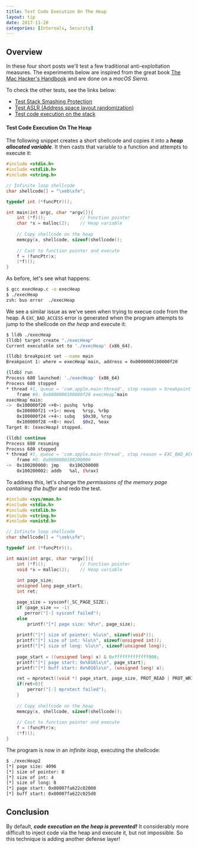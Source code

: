 ```yaml
---
title: Test Code Execution On The Heap
layout: tip
date: 2017-11-28
categories: [Internals, Security]
---
```


## Overview

In these four short posts we'll test a few traditional anti-exploitation measures. The experiments below are inspired from the great book [The Mac Hacker's Handbook](https://www.amazon.co.uk/Mac-Hackers-Handbook-Charlie-Miller/dp/0470395362) and are done on a _macOS Sierra_.

To check the other tests, see the links below:
* [Test Stack Smashing Protection](http://craftware.xyz/tips/Stack-police.html)
* [Test ASLR (Address space layout randomization)](http://craftware.xyz/tips/Test-ASLR.html)
* [Test code execution on the stack](http://craftware.xyz/tips/Stack-exec.html)

#### Test Code Execution On The Heap

The following snippet creates a short shellcode and copies it into a _**heap allocated variable**_. It then casts that variable to a function and attempts to execute it:

```c
#include <stdio.h>
#include <stdlib.h>
#include <string.h>

// Infinite loop shellcode
char shellcode[] = "\xeb\xfe";

typedef int (*funcPtr)();

int main(int argc, char *argv[]){
    int (*f)();             // Function pointer
    char *x = malloc(2);    // Heap variable
   
    // Copy shellcode on the heap
    memcpy(x, shellcode, sizeof(shellcode));
    
    // Cast to function pointer and execute
    f = (funcPtr)x;
    (*f)();
}
```

As before, let's see what happens:
```bash
$ gcc execHeap.c -o execHeap
$ ./execHeap
zsh: bus error  ./execHeap
```

We see a similar issue as we've seen when trying to execue code from the heap. A ```EXC_BAD_ACCESS``` error is generated when the program attempts to jump to the shellcode _on the heap_ and execute it:

```bash
$ lldb ./execHeap
(lldb) target create "./execHeap"
Current executable set to './execHeap' (x86_64).

(lldb) breakpoint set --name main
Breakpoint 1: where = execHeap`main, address = 0x0000000100000f20

(lldb) run
Process 680 launched: './execHeap' (x86_64)
Process 680 stopped
* thread #1, queue = 'com.apple.main-thread', stop reason = breakpoint 1.1
    frame #0: 0x0000000100000f20 execHeap`main
execHeap`main:
->  0x100000f20 <+0>: pushq  %rbp
    0x100000f21 <+1>: movq   %rsp, %rbp
    0x100000f24 <+4>: subq   $0x30, %rsp
    0x100000f28 <+8>: movl   $0x2, %eax
Target 0: (execHeap) stopped.

(lldb) continue
Process 680 resuming
Process 680 stopped
* thread #1, queue = 'com.apple.main-thread', stop reason = EXC_BAD_ACCESS (code=2, address=0x100200000)
    frame #0: 0x0000000100200000
->  0x100200000: jmp    0x100200000
    0x100200002: addb   %al, (%rax)
```

To address this, let's change the _permissions of the memory page containing the buffer_ and redo the test. 

```c
#include <sys/mman.h>
#include <stdio.h>
#include <stdlib.h>
#include <string.h>
#include <unistd.h>

// Infinite loop shellcode
char shellcode[] = "\xeb\xfe";

typedef int (*funcPtr)();

int main(int argc, char *argv[]){
    int (*f)();             // Function pointer
    void *x = malloc(2);    // Heap variable
    
    int page_size;
    unsigned long page_start; 
    int ret;

    page_size = sysconf(_SC_PAGE_SIZE);    
    if (page_size == -1)
       perror("[-] sysconf failed");
    else
        printf("[*] page size: %d\n", page_size);
   
    printf("[*] size of pointer: %lu\n", sizeof(void*));
    printf("[*] size of int: %lu\n", sizeof(unsigned int));
    printf("[*] size of long: %lu\n", sizeof(unsigned long));
 
    page_start = ((unsigned long) x) & 0xfffffffffffff000;
    printf("[*] page start: 0x%016lx\n", page_start);
    printf("[*] buff start: 0x%016lx\n", (unsigned long) x);

    ret = mprotect((void *) page_start, page_size, PROT_READ | PROT_WRITE | PROT_EXEC);
    if(ret<0){ 
        perror("[-] mprotect failed"); 
    }
    
    // Copy shellcode on the heap
    memcpy(x, shellcode, sizeof(shellcode));
    
    // Cast to function pointer and execute
    f = (funcPtr)x;
    (*f)();
}
```

The program is now in an _infinite loop_, executing the shellcode:

```bash
$ ./execHeap2
[*] page size: 4096
[*] size of pointer: 8
[*] size of int: 4
[*] size of long: 8
[*] page start: 0x00007fa622c02000
[*] buff start: 0x00007fa622c025d0
```

## Conclusion

By default, _**code execution on the heap is prevented!**_ It considerably more difficult to inject code via the heap and execute it, but not impossible. So this technique is adding another defense layer!
